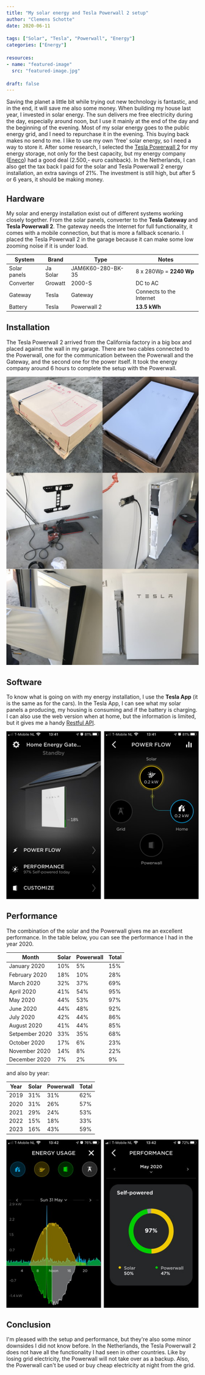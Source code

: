 ```yaml
---
title: "My solar energy and Tesla Powerwall 2 setup"
author: "Clemens Schotte"
date: 2020-06-11

tags: ["Solar", "Tesla", "Powerwall", "Energy"]
categories: ["Energy"]

resources:
- name: "featured-image"
  src: "featured-image.jpg"

draft: false
---
```


Saving the planet a little bit while trying out new technology is fantastic, and in the end, it will save me also some money. When building my house last year, I invested in solar energy. The sun delivers me free electricity during the day, especially around noon, but I use it mainly at the end of the day and the beginning of the evening. Most of my solar energy goes to the public energy grid, and I need to repurchase it in the evening. This buying back makes no send to me. I like to use my own 'free' solar energy, so I need a way to store it. After some research, I selected the [Tesla Powerwall 2](https://www.tesla.com/powerwall) for my energy storage, not only for the best capacity, but my energy company ([Eneco](https://www.eneco.nl)) had a good deal (2.500,- euro cashback). In the Netherlands, I can also get the tax back I paid for the solar and Tesla Powerwall 2 energy installation, an extra savings of 21%. The investment is still high, but after 5 or 6 years, it should be making money.

## Hardware

My solar and energy installation exist out of different systems working closely together. From the solar panels, converter to the **Tesla Gateway** and **Tesla Powerwall 2**. The gateway needs the Internet for full functionality, it comes with a mobile connection, but that is more a fallback scenario. I placed the Tesla Powerwall 2 in the garage because it can make some low zooming noise if it is under load. 

| System       | Brand    | Type              | Notes                   |
| ------------ | -------- | ----------------- | ----------------------- |
| Solar panels | Ja Solar | JAM6K60-280-BK-35 | 8 x 280Wp = **2240 Wp** |
| Converter    | Growatt  | 2000-S            | DC to AC                |
| Gateway      | Tesla    | Gateway           | Connects to the Internet|
| Battery      | Tesla    | Powerwall 2       | **13.5 kWh**            |

## Installation

The Tesla Powerwall 2 arrived from the California factory in a big box and placed against the wall in my garage. There are two cables connected to the Powerwall, one for the communication between the Powerwall and the Gateway, and the second one for the power itself. It took the energy company around 6 hours to complete the setup with the Powerwall.

![Tesla Powerwall installation](installation.jpg)

## Software

To know what is going on with my energy installation, I use the **Tesla App** (it is the same as for the cars). In the Tesla App, I can see what my solar panels a producing, my housing is consuming and if the battery is charging. I can also use the web version when at home, but the information is limited, but it gives me a handy [Restful API](https://github.com/vloschiavo/powerwall2).

![Tesla App](tesla_app.jpg)

## Performance

The combination of the solar and the Powerwall gives me an excellent performance. In the table below, you can see the performance I had in the year 2020.

| Month         | Solar  | Powerwall | Total |
| ------------- | ------ | --------- | ----- |
| January 2020  | 10%    | 5%        | 15%   |
| February 2020 | 18%    | 10%       | 28%   |
| March 2020    | 32%    | 37%       | 69%   |
| April 2020    | 41%    | 54%       | 95%   |
| May 2020      | 44%    | 53%       | 97%   |
| June 2020     | 44%    | 48%       | 92%   |
| July 2020     | 42%    | 44%       | 86%   |
| August 2020   | 41%    | 44%       | 85%   |
| Setpember 2020 | 33%   | 35%       | 68%   |
| October 2020  | 17%    | 6%        | 23%   |
| November 2020 | 14%    | 8%        | 22%   |
| December 2020 | 7%     | 2%        | 9%    |

and also by year:

| Year          | Solar  | Powerwall | Total |
| ------------- | ------ | --------- | ----- |
| 2019          | 31%    | 31%       | 62%   |
| 2020          | 31%    | 26%       | 57%   |
| 2021          | 29%    | 24%       | 53%   |
| 2022          | 15%    | 18%       | 33%   |
| 2023          | 16%    | 43%       | 59%   |

![Performance solar and Powerwall](usage_performance.jpg)

## Conclusion

I'm pleased with the setup and performance, but they're also some minor downsides I did not know before. In the Netherlands, the Tesla Powerwall 2 does not have all the functionality I had seen in other countries. Like by losing grid electricity, the Powerwall will not take over as a backup. Also, the Powerwall can't be used or buy cheap electricity at night from the grid.